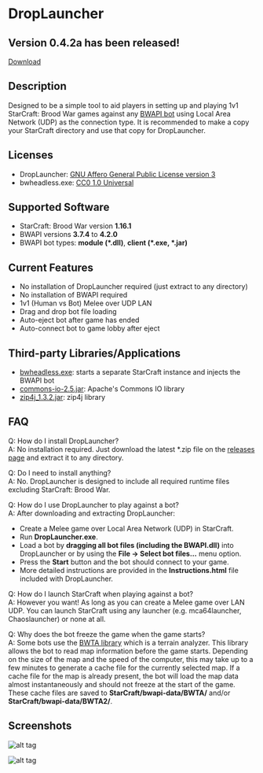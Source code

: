 # DropLauncher

## Version 0.4.2a has been released!

[Download](https://github.com/adakitesystems/DropLauncher/releases)

## Description
Designed to be a simple tool to aid players in setting up and playing 1v1 StarCraft: Brood War games against any [BWAPI bot](https://github.com/bwapi/bwapi) using Local Area Network (UDP) as the connection type. It is recommended to make a copy your StarCraft directory and use that copy for DropLauncher.

## Licenses
* DropLauncher: [GNU Affero General Public License version 3](https://www.gnu.org/licenses/agpl-3.0.en.html)
* bwheadless.exe: [CC0 1.0 Universal](https://github.com/tscmoo/bwheadless/blob/master/LICENSE)

## Supported Software
* StarCraft: Brood War version **1.16.1**
* BWAPI versions **3.7.4** to **4.2.0**
* BWAPI bot types: **module (\*.dll)**, **client (\*.exe, \*.jar)**

## Current Features
* No installation of DropLauncher required (just extract to any directory)
* No installation of BWAPI required
* 1v1 (Human vs Bot) Melee over UDP LAN
* Drag and drop bot file loading
* Auto-eject bot after game has ended
* Auto-connect bot to game lobby after eject

## Third-party Libraries/Applications
* [bwheadless.exe](https://github.com/tscmoo/bwheadless): starts a separate StarCraft instance and injects the BWAPI bot
* [commons-io-2.5.jar](https://commons.apache.org/proper/commons-io/): Apache's Commons IO library
* [zip4j_1.3.2.jar](http://www.lingala.net/zip4j/): zip4j library

## FAQ

Q: How do I install DropLauncher?<br/>
A: No installation required. Just download the latest *.zip file on the [releases page](https://github.com/adakitesystems/DropLauncher/releases) and extract it to any directory.

Q: Do I need to install anything?<br/>
A: No. DropLauncher is designed to include all required runtime files excluding StarCraft: Brood War.

Q: How do I use DropLauncher to play against a bot?<br/>
A: After downloading and extracting DropLauncher:
* Create a Melee game over Local Area Network (UDP) in StarCraft.
* Run **DropLauncher.exe**.
* Load a bot by **dragging all bot files (including the BWAPI.dll)** into DropLauncher or by using the **File -> Select bot files...** menu option.
* Press the **Start** button and the bot should connect to your game.
* More detailed instructions are provided in the **Instructions.html** file included with DropLauncher.

Q: How do I launch StarCraft when playing against a bot?<br/>
A: However you want! As long as you can create a Melee game over LAN UDP. You can launch StarCraft using any launcher (e.g. mca64launcher, Chaoslauncher) or none at all.

Q: Why does the bot freeze the game when the game starts?<br/>
A: Some bots use the [BWTA library](https://bitbucket.org/auriarte/bwta2) which is a terrain analyzer. This library allows the bot to read map information before the game starts. Depending on the size of the map and the speed of the computer, this may take up to a few minutes to generate a cache file for the currently selected map. If a cache file for the map is already present, the bot will load the map data almost instantaneously and should not freeze at the start of the game. These cache files are saved to **StarCraft/bwapi-data/BWTA/** and/or **StarCraft/bwapi-data/BWTA2/**.

## Screenshots

![alt tag](http://i.imgur.com/Pv1PuQV.png)

![alt tag](http://i.imgur.com/dqM5fyx.png)

